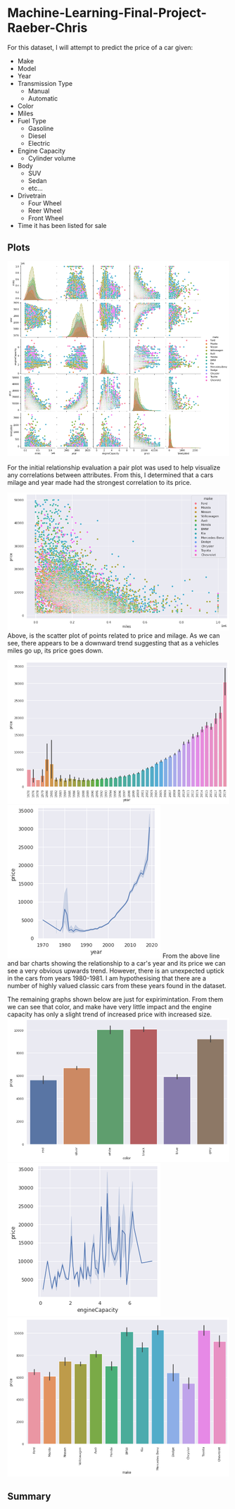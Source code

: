 # Machine-Learning-Final-Project-Raeber-Chris

For this dataset, I will attempt to predict the price of a car given:

- Make
- Model
- Year
- Transmission Type
  - Manual
  - Automatic
- Color
- Miles
- Fuel Type
  - Gasoline
  - Diesel
  - Electric
- Engine Capacity
  - Cylinder volume
- Body
  - SUV
  - Sedan
  - etc...
- Drivetrain
  - Four Wheel
  - Reer Wheel
  - Front Wheel
- Time it has been listed for sale

## Plots
![My Image](/images/pairPlot.png)

For the initial relationship evaluation a pair plot was used to help visualize any correlations between attributes. From this, I determined that a cars milage and year made had the strongest correlation to its price. 

![My Image](/images/milesPrice.png)
Above, is the scatter plot of points related to price and milage. As we can see, there appears to be a downward trend suggesting that as a vehicles miles go up, its price goes down. 

![My Image](/images/yearPriceBar.png)
![My Image](/images/yearPrice.png)
From the above line and bar charts showing the relationship to a car's year and its price we can see a very obvious upwards trend. However, there is an unexpected uptick in the cars from years 1980-1981. I am hypothesising that there are a number of highly valued classic cars from these years found in the dataset. 


The remaining graphs shown below are just for expirimintation. From them we can see that color, and make have very little impact and the engine capacity has only a slight trend of increased price with increased size. 
![My Image](/images/colorPrice.png)
![My Image](/images/enginePrice.png)
![My Image](/images/makePrice.png)

## Summary


